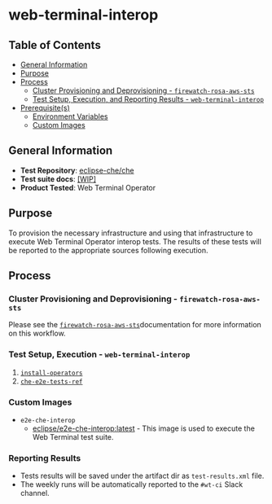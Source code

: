 # web-terminal-interop<!-- omit from toc -->

## Table of Contents<!-- omit from toc -->
- [General Information](#general-information)
- [Purpose](#purpose)
- [Process](#process)
  - [Cluster Provisioning and Deprovisioning - `firewatch-rosa-aws-sts`](#cluster-provisioning-and-deprovisioning---firewatch-ipi-aws)
  - [Test Setup, Execution, and Reporting Results - `web-terminal-interop`](#test-setup-execution-and-reporting-results---rhsso-interop-aws)
- [Prerequisite(s)](#prerequisites)
  - [Environment Variables](#environment-variables)
  - [Custom Images](#custom-images)

## General Information

- **Test Repository**: [eclipse-che/che](https://github.com/eclipse-che/che/tree/main/tests/e2e/specs/web-terminal.git)
- **Test suite docs**: [[WIP]](https://github.com/eclipse-che/che/pull/23127)
- **Product Tested**: Web Terminal Operator

## Purpose

To provision the necessary infrastructure and using that infrastructure to execute Web Terminal Operator interop tests. The results of these tests will be reported to the appropriate sources following execution.

## Process


### Cluster Provisioning and Deprovisioning - `firewatch-rosa-aws-sts`

Please see the [`firewatch-rosa-aws-sts`](https://steps.ci.openshift.org/workflow/firewatch-rosa-aws-sts)documentation for more information on this workflow.

### Test Setup, Execution - `web-terminal-interop`

1. [`install-operators`](../../../step-registry/install-operators/README.md)
2. [`che-e2e-tests-ref`](../../../step-registry/che-e2e/tests/che-e2e-tests-ref.yaml)

### Custom Images
- `e2e-che-interop`
  - [eclipse/e2e-che-interop:latest](quay.io/eclipse/e2e-che-interop:latest) - This image is used to execute the Web Terminal test suite.

### Reporting Results

- Tests results will be saved under the artifact dir as `test-results.xml` file.
- The weekly runs will be automatically reported to the `#wt-ci` Slack channel.